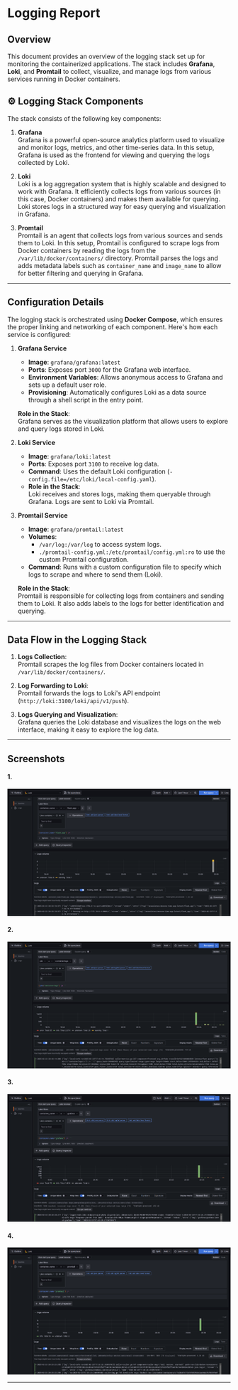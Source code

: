 #  Logging Report

## **Overview**

This document provides an overview of the logging stack set up for monitoring the containerized applications. The stack includes **Grafana**, **Loki**, and **Promtail** to collect, visualize, and manage logs from various services running in Docker containers.

## ⚙️ **Logging Stack Components**

The stack consists of the following key components:

1. **Grafana**  
   Grafana is a powerful open-source analytics platform used to visualize and monitor logs, metrics, and other time-series data. In this setup, Grafana is used as the frontend for viewing and querying the logs collected by Loki.

2. **Loki**  
   Loki is a log aggregation system that is highly scalable and designed to work with Grafana. It efficiently collects logs from various sources (in this case, Docker containers) and makes them available for querying. Loki stores logs in a structured way for easy querying and visualization in Grafana.

3. **Promtail**  
   Promtail is an agent that collects logs from various sources and sends them to Loki. In this setup, Promtail is configured to scrape logs from Docker containers by reading the logs from the `/var/lib/docker/containers/` directory. Promtail parses the logs and adds metadata labels such as `container_name` and `image_name` to allow for better filtering and querying in Grafana.

---

## **Configuration Details**

The logging stack is orchestrated using **Docker Compose**, which ensures the proper linking and networking of each component. Here's how each service is configured:

1. **Grafana Service**  
   - **Image**: `grafana/grafana:latest`
   - **Ports**: Exposes port `3000` for the Grafana web interface.
   - **Environment Variables**: Allows anonymous access to Grafana and sets up a default user role.
   - **Provisioning**: Automatically configures Loki as a data source through a shell script in the entry point.

   **Role in the Stack**:  
   Grafana serves as the visualization platform that allows users to explore and query logs stored in Loki.

2. **Loki Service**  
   - **Image**: `grafana/loki:latest`
   - **Ports**: Exposes port `3100` to receive log data.
   - **Command**: Uses the default Loki configuration (`-config.file=/etc/loki/local-config.yaml`).
   - **Role in the Stack**:  
   Loki receives and stores logs, making them queryable through Grafana. Logs are sent to Loki via Promtail.

3. **Promtail Service**  
   - **Image**: `grafana/promtail:latest`
   - **Volumes**:  
     - `/var/log:/var/log` to access system logs.
     - `./promtail-config.yml:/etc/promtail/config.yml:ro` to use the custom Promtail configuration.
   - **Command**: Runs with a custom configuration file to specify which logs to scrape and where to send them (Loki).
   
   **Role in the Stack**:  
   Promtail is responsible for collecting logs from containers and sending them to Loki. It also adds labels to the logs for better identification and querying.

---

## **Data Flow in the Logging Stack**

1. **Logs Collection**:  
   Promtail scrapes the log files from Docker containers located in `/var/lib/docker/containers/`.

2. **Log Forwarding to Loki**:  
   Promtail forwards the logs to Loki's API endpoint (`http://loki:3100/loki/api/v1/push`).

3. **Logs Querying and Visualization**:  
   Grafana queries the Loki database and visualizes the logs on the web interface, making it easy to explore the log data.

---

## **Screenshots**

#### 1. 
   ![](../scr/python_app_logs.png)  

#### 2. 
   ![](../scr/container_logs.png)  

#### 3.
   ![](../scr/grafana_logs.png)  

#### 4.
   ![](../scr/promtail_logs.png)  
   
---
